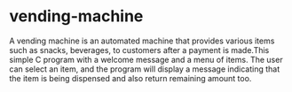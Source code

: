 # vending-machine
A vending machine is an automated machine that provides various items such as snacks, beverages, to customers after a payment is made.This simple C program with a welcome message and a menu of items. The user can select an item, and the program will display a message indicating that the item is being dispensed and also return remaining amount too.
